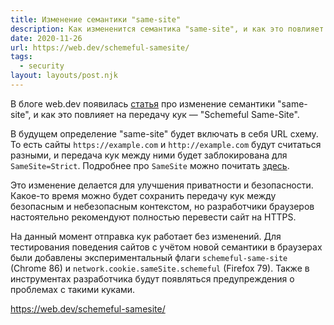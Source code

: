 ```yaml
---
title: Изменение семантики "same-site"
description: Как измененится семантика "same-site", и как это повлияет на передачу кук
date: 2020-11-26
url: https://web.dev/schemeful-samesite/
tags:
  - security
layout: layouts/post.njk
---
```

В блоге web.dev появилась [статья](https://web.dev/schemeful-samesite/) про изменение семантики "same-site", и как это повлияет на передачу кук — "Schemeful Same-Site".

В будущем определение "same-site" будет включать в себя URL схему. То есть сайты `https://example.com` и `http://example.com` будут считаться разными, и передача кук между ними будет заблокирована для `SameSite=Strict`. Подробнее про `SameSite` можно почитать [здесь](/posts/2019/10-october/18-same-site-cookie/).

Это изменение делается для улучшения приватности и безопасности. Какое-то время можно будет сохранить передачу кук между безопасным и небезопасным контекстом, но разработчики браузеров настоятельно рекомендуют полностью перевести сайт на HTTPS.

На данный момент отправка кук работает без изменений. Для тестирования поведения сайтов с учётом новой семантики в браузерах были добавлены экспериментальный флаги `schemeful-same-site` (Chrome 86) и `network.cookie.sameSite.schemeful` (Firefox 79). Также в инструментах разработчика будут появляться предупреждения о проблемах с такими куками.

https://web.dev/schemeful-samesite/
